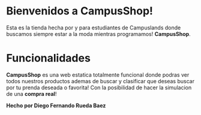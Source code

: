 # Bienvenidos a CampusShop!

Esta es la tienda hecha por y para estudiantes de Campuslands donde buscamos siempre estar a la moda mientras programamos! **CampusShop**.


# Funcionalidades

**CampusShop** es una web estatica totalmente funcional donde podras ver todos nuestros productos ademas de buscar y clasificar que deseas buscar por tu prenda deseada o favorita!
Con la posibilidad de hacer la simulacion de una **compra real**!

**Hecho por Diego Fernando Rueda Baez**
